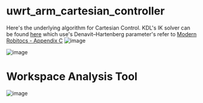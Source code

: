 # uwrt_arm_cartesian_controller

Here's the underlying algorithm for Cartesian Control.
KDL's IK solver can be found [here](http://docs.ros.org/jade/api/orocos_kdl/html/classKDL_1_1ChainIkSolverVel.html#a761853db487c901485737c6334953cbe) which use's Denavit–Hartenberg parameter's refer to [Modern Robitocs - Appendix C](http://hades.mech.northwestern.edu/images/7/7f/MR.pdf)
![image](https://user-images.githubusercontent.com/56097508/87878649-9dae5b80-c9b3-11ea-87d1-782b8f4b7fae.png)

![image](https://github.com/akeaveny/uwrt_arm_cartesian_controller/blob/master/images/uwrt_cartesian_control_3.gif)

# Workspace Analysis Tool

![image](https://github.com/akeaveny/uwrt_arm_cartesian_controller/blob/master/images/uwrt_arm_workspace.gif)
